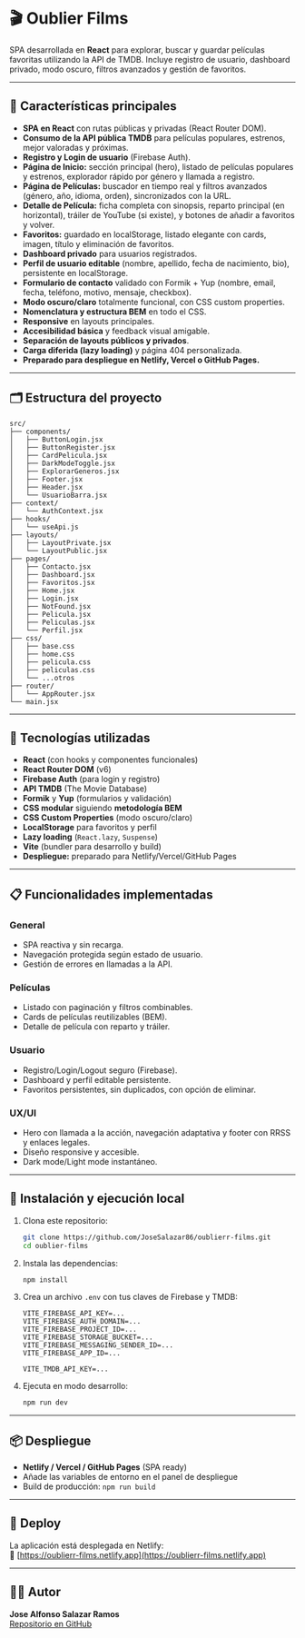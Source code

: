 # 🎬 Oublier Films

SPA desarrollada en **React** para explorar, buscar y guardar películas favoritas utilizando la API de TMDB. Incluye registro de usuario, dashboard privado, modo oscuro, filtros avanzados y gestión de favoritos.

---

## 🚀 Características principales

- **SPA en React** con rutas públicas y privadas (React Router DOM).
- **Consumo de la API pública TMDB** para películas populares, estrenos, mejor valoradas y próximas.
- **Registro y Login de usuario** (Firebase Auth).
- **Página de Inicio:** sección principal (hero), listado de películas populares y estrenos, explorador rápido por género y llamada a registro.
- **Página de Películas:** buscador en tiempo real y filtros avanzados (género, año, idioma, orden), sincronizados con la URL.
- **Detalle de Película:** ficha completa con sinopsis, reparto principal (en horizontal), tráiler de YouTube (si existe), y botones de añadir a favoritos y volver.
- **Favoritos:** guardado en localStorage, listado elegante con cards, imagen, título y eliminación de favoritos.
- **Dashboard privado** para usuarios registrados.
- **Perfil de usuario editable** (nombre, apellido, fecha de nacimiento, bio), persistente en localStorage.
- **Formulario de contacto** validado con Formik + Yup (nombre, email, fecha, teléfono, motivo, mensaje, checkbox).
- **Modo oscuro/claro** totalmente funcional, con CSS custom properties.
- **Nomenclatura y estructura BEM** en todo el CSS.
- **Responsive** en layouts principales.
- **Accesibilidad básica** y feedback visual amigable.
- **Separación de layouts públicos y privados**.
- **Carga diferida (lazy loading)** y página 404 personalizada.
- **Preparado para despliegue en Netlify, Vercel o GitHub Pages.**

---

## 🗂️ Estructura del proyecto

```
src/
├── components/
│   ├── ButtonLogin.jsx
│   ├── ButtonRegister.jsx
│   ├── CardPelicula.jsx
│   ├── DarkModeToggle.jsx
│   ├── ExplorarGeneros.jsx
│   ├── Footer.jsx
│   ├── Header.jsx
│   └── UsuarioBarra.jsx
├── context/
│   └── AuthContext.jsx
├── hooks/
│   └── useApi.js
├── layouts/
│   ├── LayoutPrivate.jsx
│   └── LayoutPublic.jsx
├── pages/
│   ├── Contacto.jsx
│   ├── Dashboard.jsx
│   ├── Favoritos.jsx
│   ├── Home.jsx
│   ├── Login.jsx
│   ├── NotFound.jsx
│   ├── Pelicula.jsx
│   ├── Peliculas.jsx
│   └── Perfil.jsx
├── css/
│   ├── base.css
│   ├── home.css
│   ├── pelicula.css
│   ├── peliculas.css
│   └── ...otros
├── router/
│   └── AppRouter.jsx
└── main.jsx
```

---

## 🎨 Tecnologías utilizadas

- **React** (con hooks y componentes funcionales)
- **React Router DOM** (v6)
- **Firebase Auth** (para login y registro)
- **API TMDB** (The Movie Database)
- **Formik** y **Yup** (formularios y validación)
- **CSS modular** siguiendo **metodología BEM**
- **CSS Custom Properties** (modo oscuro/claro)
- **LocalStorage** para favoritos y perfil
- **Lazy loading** (`React.lazy`, `Suspense`)
- **Vite** (bundler para desarrollo y build)
- **Despliegue:** preparado para Netlify/Vercel/GitHub Pages

---

## 📋 Funcionalidades implementadas

### **General**
- SPA reactiva y sin recarga.
- Navegación protegida según estado de usuario.
- Gestión de errores en llamadas a la API.

### **Películas**
- Listado con paginación y filtros combinables.
- Cards de películas reutilizables (BEM).
- Detalle de película con reparto y tráiler.

### **Usuario**
- Registro/Login/Logout seguro (Firebase).
- Dashboard y perfil editable persistente.
- Favoritos persistentes, sin duplicados, con opción de eliminar.

### **UX/UI**
- Hero con llamada a la acción, navegación adaptativa y footer con RRSS y enlaces legales.
- Diseño responsive y accesible.
- Dark mode/Light mode instantáneo.

---

## 📝 Instalación y ejecución local

1. Clona este repositorio:

   ```bash
   git clone https://github.com/JoseSalazar86/oublierr-films.git
   cd oublier-films
   ```

2. Instala las dependencias:

   ```bash
   npm install
   ```

3. Crea un archivo `.env` con tus claves de Firebase y TMDB:

   ```
   VITE_FIREBASE_API_KEY=...
   VITE_FIREBASE_AUTH_DOMAIN=...
   VITE_FIREBASE_PROJECT_ID=...
   VITE_FIREBASE_STORAGE_BUCKET=...
   VITE_FIREBASE_MESSAGING_SENDER_ID=...
   VITE_FIREBASE_APP_ID=...

   VITE_TMDB_API_KEY=...
   ```

4. Ejecuta en modo desarrollo:

   ```bash
   npm run dev
   ```

---

## 📦 Despliegue

- **Netlify / Vercel / GitHub Pages** (SPA ready)
- Añade las variables de entorno en el panel de despliegue
- Build de producción: `npm run build`

---

## 🚀 Deploy

La aplicación está desplegada en Netlify:  
🔗 [https://oublierr-films.netlify.app](https://oublierr-films.netlify.app)

---


## 👨‍💻 Autor

**Jose Alfonso Salazar Ramos**  
[Repositorio en GitHub](https://github.com/JoseSalazar86/oublierr-films)
